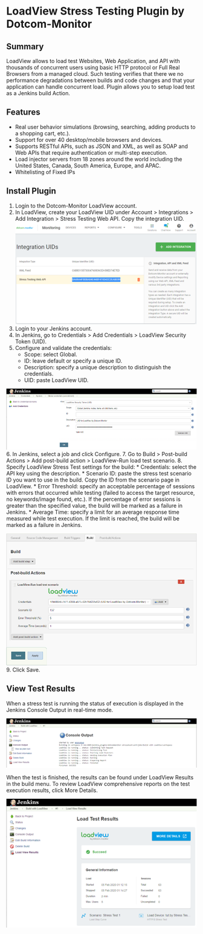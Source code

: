 # LoadView Stress Testing Plugin by Dotcom-Monitor
## Summary
LoadView allows to load test Websites, Web Application, and API with thousands of concurrent users using basic HTTP protocol or Full Real Browsers from a managed cloud. Such testing verifies that there we no performance degradations between builds and code changes and that your application can handle concurrent load. Plugin allows you to setup load test as a Jenkins build Action.
## Features
* Real user behavior simulations (browsing, searching, adding products to a shopping cart, etc.).
* Support for over 40 desktop/mobile browsers and devices.
* Supports RESTful APIs, such as JSON and XML, as well as SOAP and Web APIs that require authentication or multi-step execution.
* Load injector servers from 18 zones around the world including the United States, Canada, South America, Europe, and APAC.
* Whitelisting of Fixed IPs 
## Install Plugin
1. Login to the Dotcom-Monitor LoadView account.
2. In LoadView, create your LoadView UID under Account > Integrations > Add Integration > Stress Testing Web API. Copy the integration UID.
![Integratio UID](docs/images/integration.png)
3. Login to your Jenkins account.
4. In Jenkins, go to Credentials > Add Credentials > LoadView Security Token (UID).
5. Configure and validate the credentials:
	* Scope: select Global.
	* ID: leave default or specify a unique ID.
	* Description: specify a unique description to distinguish the credentials.
	* UID: paste LoadView UID.

![Credentials](docs/images/credentials.png)
6. In Jenkins, select a job and click Configure.
7. Go to Build > Post-build Actions > Add post-build action > LoadView-Run load test scenario.
8. Specify LoadView Stress Test settings for the build:
	* Credentials: select the API key using the description.
	* Scenario ID: paste the stress test scenario ID you want to use in the build. Copy the ID from the scenario page in LoadView.
	* Error Threshold: specify an acceptable percentage of sessions with errors that occurred while testing (failed to access the target resource, no keywords/image found, etc.). If the percentage of error sessions is greater than the specified value, the build will be marked as a failure in Jenkins.
	* Average Time: specify a limit for an average response time measured while test execution. If the limit is reached, the build will be marked as a failure in Jenkins.

![Action](docs/images/action.png)
9. Click Save.
## View Test Results
When a stress test is running the status of execution is displayed in the Jenkins Console Output in real-time mode.

![Console](docs/images/console.png)

When the test is finished, the results can be found under LoadView Results in the build menu. To review LoadView comprehensive reports on the test execution results, click More Details.

![Results](docs/images/results.png)












